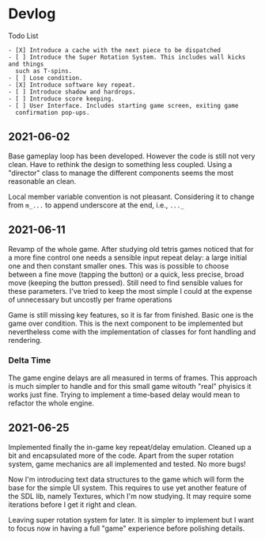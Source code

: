# Devlog

Todo List

    - [X] Introduce a cache with the next piece to be dispatched
    - [ ] Introduce the Super Rotation System. This includes wall kicks and things
      such as T-spins.
    - [ ] Lose condition.
    - [X] Introduce software key repeat.
    - [ ] Introduce shadow and hardrops.
    - [ ] Introduce score keeping.
    - [ ] User Interface. Includes starting game screen, exiting game
      confirmation pop-ups.

## 2021-06-02

Base gameplay loop has been developed. However the code is still not very clean.
Have to rethink the design to something less coupled. Using a "director" class
to manage the different components seems the most reasonable an clean.

Local member variable convention is not pleasant. Considering it to change from
`m_...` to append underscore at the end, i.e., `..._`


## 2021-06-11

Revamp of the whole game. After studying old tetris games noticed that for a
more fine control one needs a sensible input repeat delay: a large initial one
and then constant smaller ones. This was is possible to choose between a fine
move (tapping the button) or a quick, less precise, broad move (keeping the
button pressed). Still need to find sensible values for these parameters. I've
tried to keep the most simple I could at the expense of unnecessary but uncostly
per frame operations

Game is still missing key features, so it is far from finished. Basic one is the
game over condition. This is the next component to be implemented but
nevertheless come with the implementation of classes for font handling and
rendering.

### Delta Time 

The game engine delays are all measured in terms of frames. This approach is
much simpler to handle and for this small game witouth "real" phyisics it works
just fine.  Trying to implement a time-based delay would mean to refactor the
whole engine.


## 2021-06-25

Implemented finally the in-game key repeat/delay emulation. Cleaned up a bit and
encapsulated more of the code. Apart from the super rotation system, game
mechanics are all implemented and tested. No more bugs!

Now I'm introducing text data structures to the game which will form the base for
the simple UI system. This requires to use yet another feature of the SDL lib,
namely Textures, which I'm now studying. It may require some iterations before I
get it right and clean.

Leaving super rotation system for later. It is simpler to implement but I want
to focus now in having a full "game" experience before polishing details.


